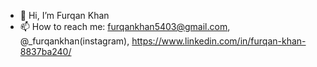 - 👋 Hi, I’m Furqan Khan
- 📫 How to reach me: furqankhan5403@gmail.com, @_furqankhan(instagram), https://www.linkedin.com/in/furqan-khan-8837ba240/
<!---
po1so9/po1so9 is a ✨ special ✨ repository because its `README.md` (this file) appears on your GitHub profile.
You can click the Preview link to take a look at your changes.
--->
